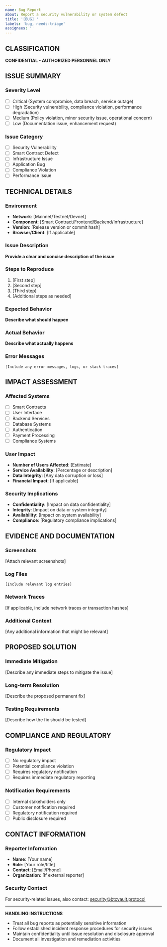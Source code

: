 ```yaml
---
name: Bug Report
about: Report a security vulnerability or system defect
title: '[BUG] '
labels: 'bug, needs-triage'
assignees: ''
---
```


## CLASSIFICATION
**CONFIDENTIAL - AUTHORIZED PERSONNEL ONLY**

## ISSUE SUMMARY

### Severity Level
- [ ] Critical (System compromise, data breach, service outage)
- [ ] High (Security vulnerability, compliance violation, performance degradation)
- [ ] Medium (Policy violation, minor security issue, operational concern)
- [ ] Low (Documentation issue, enhancement request)

### Issue Category
- [ ] Security Vulnerability
- [ ] Smart Contract Defect
- [ ] Infrastructure Issue
- [ ] Application Bug
- [ ] Compliance Violation
- [ ] Performance Issue

## TECHNICAL DETAILS

### Environment
- **Network**: [Mainnet/Testnet/Devnet]
- **Component**: [Smart Contract/Frontend/Backend/Infrastructure]
- **Version**: [Release version or commit hash]
- **Browser/Client**: [If applicable]

### Issue Description
**Provide a clear and concise description of the issue**

### Steps to Reproduce
1. [First step]
2. [Second step]
3. [Third step]
4. [Additional steps as needed]

### Expected Behavior
**Describe what should happen**

### Actual Behavior
**Describe what actually happens**

### Error Messages
```
[Include any error messages, logs, or stack traces]
```

## IMPACT ASSESSMENT

### Affected Systems
- [ ] Smart Contracts
- [ ] User Interface
- [ ] Backend Services
- [ ] Database Systems
- [ ] Authentication
- [ ] Payment Processing
- [ ] Compliance Systems

### User Impact
- **Number of Users Affected**: [Estimate]
- **Service Availability**: [Percentage or description]
- **Data Integrity**: [Any data corruption or loss]
- **Financial Impact**: [If applicable]

### Security Implications
- **Confidentiality**: [Impact on data confidentiality]
- **Integrity**: [Impact on data or system integrity]
- **Availability**: [Impact on system availability]
- **Compliance**: [Regulatory compliance implications]

## EVIDENCE AND DOCUMENTATION

### Screenshots
[Attach relevant screenshots]

### Log Files
```
[Include relevant log entries]
```

### Network Traces
[If applicable, include network traces or transaction hashes]

### Additional Context
[Any additional information that might be relevant]

## PROPOSED SOLUTION

### Immediate Mitigation
[Describe any immediate steps to mitigate the issue]

### Long-term Resolution
[Describe the proposed permanent fix]

### Testing Requirements
[Describe how the fix should be tested]

## COMPLIANCE AND REGULATORY

### Regulatory Impact
- [ ] No regulatory impact
- [ ] Potential compliance violation
- [ ] Requires regulatory notification
- [ ] Requires immediate regulatory reporting

### Notification Requirements
- [ ] Internal stakeholders only
- [ ] Customer notification required
- [ ] Regulatory notification required
- [ ] Public disclosure required

## CONTACT INFORMATION

### Reporter Information
- **Name**: [Your name]
- **Role**: [Your role/title]
- **Contact**: [Email/Phone]
- **Organization**: [If external reporter]

### Security Contact
For security-related issues, also contact: security@btcvault.protocol

---

**HANDLING INSTRUCTIONS**
- Treat all bug reports as potentially sensitive information
- Follow established incident response procedures for security issues
- Maintain confidentiality until issue resolution and disclosure approval
- Document all investigation and remediation activities